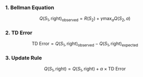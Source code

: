 
### 1. Bellman Equation



$$
Q(S_1, \text{right})_{\text{observed}} = R(S_2) + \gamma \max_{a} Q(S_2, a)
$$


### 2. TD Error

$$
\text{TD Error} = Q(S_1, \text{right})_{\text{observed}} - Q(S_1, \text{right})_{\text{expected}}
$$

### 3. Update Rule

$$
Q(S_1, \text{right}) = Q(S_1, \text{right}) + \alpha \times \text{TD Error}
$$


